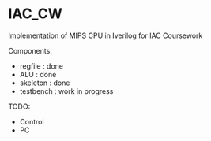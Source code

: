 # IAC_CW
Implementation of MIPS CPU in Iverilog for IAC Coursework

Components:
- regfile : done
- ALU : done 
- skeleton : done
- testbench : work in progress

TODO:
- Control
- PC 